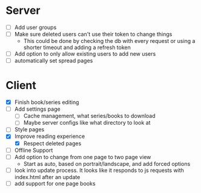 # Server

- [ ] Add user groups
- [ ] Make sure deleted users can't use their token to change things
  - This could be done by checking the db with every request or using a shorter
    timeout and adding a refresh token
- [ ] Add option to only allow existing users to add new users
- [ ] automatically set spread pages

# Client

- [x] Finish book/series editing
- [ ] Add settings page
  - [ ] Cache management, what series/books to download
  - [ ] Maybe server configs like what directory to look at
- [ ] Style pages
- [x] Improve reading experience
  - [x] Respect deleted pages
- [ ] Offline Support
- [ ] Add option to change from one page to two page view
  - Start as auto, based on portrait/landscape, and add forced options
- [ ] look into update process. It looks like it responds to js requests with
      index.html after an update
- [ ] add support for one page books
